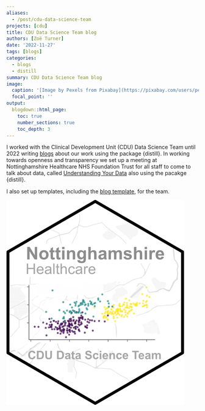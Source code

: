```yaml
---
aliases: 
  - /post/cdu-data-science-team
projects: [cdu]
title: CDU Data Science Team blog
authors: [Zoë Turner]
date: '2022-11-27'
tags: [blogs]
categories:
  - blogs
  - distill
summary: CDU Data Science Team blog
image:
  caption: '[Image by Pexels from Pixabay](https://pixabay.com/users/pexels-2286921/?utm_source=link-attribution&amp;utm_medium=referral&amp;utm_campaign=image&amp;utm_content=1869647)'
  focal_point: ''
output:
  blogdown::html_page:
    toc: true
    number_sections: true
    toc_depth: 3
---
```


I worked with the Clinical Development Unit (CDU) Data Science Team until 2022 writing [blogs](https://cdu-data-science-team.github.io/team-blog/) about our work using the package {distill}. In working towards openness and transparency we set up a meeting at Nottinghamshire Healthcare NHS Foundation Trust for all staff to come to talk about data, called [Understanding Your Data](https://cdu-data-science-team.github.io/understanding-your-data/) also using the pacakge {distill}. 

I also set up templates, including the [blog template](https://github.com/CDU-data-science-team/distill-blog-template), for the team.

[![blog](nottshc-cdu-data-science-logo.PNG "CDU Data Science Team blog")](https://cdu-data-science-team.github.io/team-blog/)

